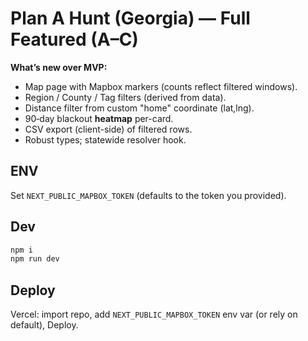 # Plan A Hunt (Georgia) — Full Featured (A–C)

**What’s new over MVP:**
- Map page with Mapbox markers (counts reflect filtered windows).
- Region / County / Tag filters (derived from data).
- Distance filter from custom "home" coordinate (lat,lng).
- 90‑day blackout **heatmap** per-card.
- CSV export (client-side) of filtered rows.
- Robust types; statewide resolver hook.

## ENV
Set `NEXT_PUBLIC_MAPBOX_TOKEN` (defaults to the token you provided).

## Dev
```bash
npm i
npm run dev
```

## Deploy
Vercel: import repo, add `NEXT_PUBLIC_MAPBOX_TOKEN` env var (or rely on default), Deploy.
